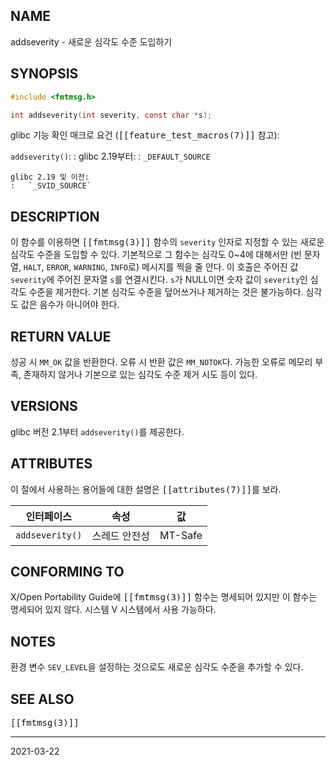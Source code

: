 ## NAME

addseverity - 새로운 심각도 수준 도입하기

## SYNOPSIS

```c
#include <fmtmsg.h>

int addseverity(int severity, const char *s);
```

glibc 기능 확인 매크로 요건 (<tt>[[feature_test_macros(7)]]</tt> 참고):

`addseverity()`:
:   glibc 2.19부터:
    :   `_DEFAULT_SOURCE`

    glibc 2.19 및 이전:
    :   `_SVID_SOURCE`

## DESCRIPTION

이 함수를 이용하면 <tt>[[fmtmsg(3)]]</tt> 함수의 `severity` 인자로 지정할 수 있는 새로운 심각도 수준을 도입할 수 있다. 기본적으로 그 함수는 심각도 0~4에 대해서만 (빈 문자열, `HALT`, `ERROR`, `WARNING`, `INFO`로) 메시지를 찍을 줄 안다. 이 호출은 주어진 값 `severity`에 주어진 문자열 `s`를 연결시킨다. `s`가 NULL이면 숫자 값이 `severity`인 심각도 수준을 제거한다. 기본 심각도 수준을 덮어쓰거나 제거하는 것은 불가능하다. 심각도 값은 음수가 아니어야 한다.

## RETURN VALUE

성공 시 `MM_OK` 값을 반환한다. 오류 시 반환 값은 `MM_NOTOK`다. 가능한 오류로 메모리 부족, 존재하지 않거나 기본으로 있는 심각도 수준 제거 시도 등이 있다.

## VERSIONS

glibc 버전 2.1부터 `addseverity()`를 제공한다.

## ATTRIBUTES

이 절에서 사용하는 용어들에 대한 설명은 <tt>[[attributes(7)]]</tt>를 보라.

| 인터페이스 | 속성 | 값 |
| --- | --- | --- |
| `addseverity()` | 스레드 안전성 | MT-Safe |

## CONFORMING TO

X/Open Portability Guide에 <tt>[[fmtmsg(3)]]</tt> 함수는 명세되어 있지만 이 함수는 명세되어 있지 않다. 시스템 V 시스템에서 사용 가능하다.

## NOTES

환경 변수 `SEV_LEVEL`을 설정하는 것으로도 새로운 심각도 수준을 추가할 수 있다.

## SEE ALSO

<tt>[[fmtmsg(3)]]</tt>

----

2021-03-22
